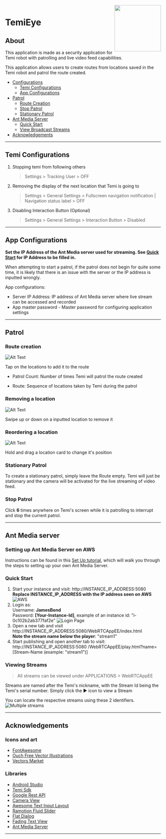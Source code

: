 <img src="documentation/eye.png" align="right" height="150"/>

<!-- Heading--->
# TemiEye
<!-- Heading 2 -->
## About
This application is made as a security application for Temi robot with patrolling and live video feed capabilities. 

This application allows users to create routes from locations saved in the Temi robot and patrol the route created. 

- [Configurations](#temi-configurations)
    - [Temi Configurations](#temi-configurations)
    - [App Configurations](#app-configurations)
- [Patrol](#patrol)
    - [Route Creation](#route-creation)
    - [Stop Patrol](#stop-patrol)
    - [Stationary Patrol](#stationary-patrol)
- [Ant Media Server](#ant-media-server)
    - [Quick Start](#quick-start)
    - [View Broadcast Streams](#viewing-streams)
- [Acknowledgements](#acknowledgements)
---
## Temi Configurations
1. Stopping temi from following others 
   > Settings > Tracking User > OFF
2. Removing the display of the next location that Temi is going to
   > Settings > General Settings > Fullscreen navigation notification | Navigation status label > OFF

3. Disabling Interaction Button (Optional)
   > Settings > General Settings > Interaction Button > Disabled

---

## App Configurations

**Set the IP Address of the Ant Media server used for streaming. See [Quick Start](#quick-start) for IP Address to be filled in.**

When attempting to start a patrol, if the patrol does not begin for quite some time, it is likely that there is an issue with the server or the IP address is inputted wrongly. 


App configurations:
- Server IP Address: IP address of Ant Media server where live stream can be accessed and recorded
- App master password - Master password for configuring application settings
---
## Patrol
### Route creation
![Alt Text](documentation/addingRoute.gif)

Tap on the locations to add it to the route

- Patrol Count: Number of times Temi will patrol the route created

- Route: Sequence of locations taken by Temi during the patrol

### Removing a location
![Alt Text](documentation/deletingLocation.gif)

Swipe up or down on a inputted location to remove it

### Reordering a location
![Alt Text](documentation/editingLocation.gif)

Hold and drag a location card to change it's position

### Stationary Patrol
To create a stationary patrol, simply leave the Route empty.
Temi will just be stationary and the camera will be activated for the live streaming of video feed. 

### Stop Patrol
Click **6** times anywhere on Temi's screen while it is patrolling to interrupt and stop the current patrol.

---
## Ant Media server

### Setting up Ant Media Server on AWS

Instructions can be found in this [Set Up tutorial](https://www.youtube.com/watch?v=EH6v-yUyzjU), which will walk you through the steps to setting up your own Ant Media Server. 

### Quick Start
1. Start your instance and visit: http://INSTANCE_IP_ADDRESS:5080 <br>
**Replace INSTANCE_IP_ADDRESS with the IP address seen on AWS**
![AWS](documentation/antMedia.png)
2. Login as: <br> 
Username: **JamesBond** <br>
Password: **[Your-Instance-Id]**, example of an instance id: "i-0c102b2ab377faf2e"
![Login Page](documentation/antMedia_login.png)
3. Open a new tab and visit http://INSTANCE_IP_ADDRESS:5080/WebRTCAppEE/index.html <br>
**Note the stream name below the player**: "stream1"
4. Start publishing and open another tab to visit: http://INSTANCE_IP_ADDRESS:5080 /WebRTCAppEE/play.html?name=[Stream-Name (example: "stream1")]

### Viewing Streams
> All streams can be viewed under APPLICATIONS > WebRTCAppEE

Streams are named after the Temi's nickname, with the Stream Id being the Temi's serial number. Simply click the ▶️ icon to view a Stream

You can locate the respective streams using these 2 identifiers. 
![Multiple streams](documentation/multi.png)

---
## Acknowledgements 
<!-- Heading 3 -->
### Icons and art
- [FontAwesome](www.fontawesome.com)
- [Ouch Free Vector Illustrations](https://www.figma.com/community/file/843472672440914284)
- [Vectors Market](https://www.flaticon.com/)
### Libraries
- [Android Studio](https://developer.android.com/studio/intro)
- [Temi Sdk](https://github.com/robotemi/sdk/wiki)
- [Google Rest API](https://developers.google.com/android)
- [Camera View](https://github.com/natario1/CameraView)
- [Awesome Text Input Layout](https://github.com/anoop44/AwesomeTextInputLayout)
- [Ramotion Fluid Slider](https://github.com/Ramotion/fluid-slider)
- [Flat Dialog](https://github.com/mejdi14/Flat-Dialog-Android)
- [Fading Text View](https://github.com/rosenpin/fading-text-view)
- [Ant Media Server](https://resources.antmedia.io/docs/android-sdk)

---
